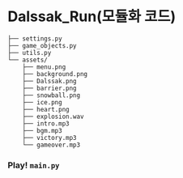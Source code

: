 # Dalssak_Run(모듈화 코드)
```├── main.py
├── settings.py
├── game_objects.py
├── utils.py
└── assets/
    ├── menu.png
    ├── background.png
    ├── Dalssak.png
    ├── barrier.png
    ├── snowball.png
    ├── ice.png
    ├── heart.png
    ├── explosion.wav
    ├── intro.mp3
    ├── bgm.mp3
    ├── victory.mp3
    └── gameover.mp3
```
### Play! `main.py`
